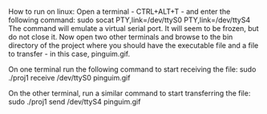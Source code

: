 How to run on linux:
Open a terminal - CTRL+ALT+T - and enter the following command:
sudo socat PTY,link=/dev/ttyS0 PTY,link=/dev/ttyS4
The command will emulate a virtual serial port. It will seem to be frozen, but do not close it.
Now open two other terminals and browse to the bin directory of the project where you should have the executable file and a file to transfer - in this case, pinguim.gif.

On one terminal run the following command to start receiving the file:
sudo ./proj1 receive /dev/ttyS0 pinguim.gif

On the other terminal, run a similar command to start transferring the file:
sudo ./proj1 send /dev/ttyS4 pinguim.gif
